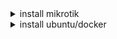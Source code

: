 <details>
  <summary>install mikrotik</summary>
  
First, install the container on Mikrotik
<a href="https://help.mikrotik.com/docs/display/ROS/Container"> ( tutorial install container ) </a>

<br> 
In the next step, enter these commands in the terminal

```sh
/tool fetch url="https://raw.githubusercontent.com/ArashPy79/opengram/main/opengram/setting.py" dst-path=opengram/setting.py
/tool fetch url="https://raw.githubusercontent.com/ArashPy79/opengram/main/opengram/vpnDB.db" dst-path=opengram/vpnDB.db.
```
</details>

<details>
  <summary>install ubuntu/docker</summary>
  
  این متن هم در بخش دوم قرار دارد و در صورت کلیک باز خواهد شد.
  
</details>
